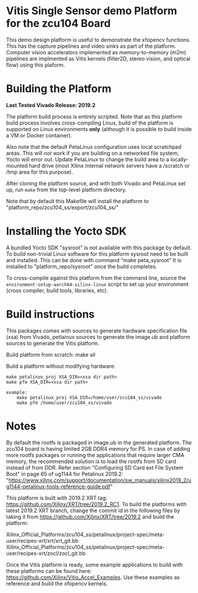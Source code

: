 # Vitis Single Sensor demo Platform for the zcu104 Board

This demo design platform is useful to demonstrate the xfopencv functions.
This has the capture pipelines and video sinks as part of the platform. Computer vision accelerators
implemented as memory-to-memory (m2m) pipelines are implmented as Vitis kernels (filter2D, stereo vision, and optical flow)
using this plaform.

# Building the Platform

**Last Tested Vivado Release: 2019.2**

The platform build process is entirely scripted. Note that as this platform
build process involves cross-compiling Linux, build of the platform is supported
on Linux environments **only** (although it is possible to build inside a VM or
Docker container).

Also note that the default PetaLinux configuration uses local scratchpad areas. This
will *not* work if you are building on a networked file system; Yocto will error out.
Update PetaLinux to change the build area to a locally-mounted hard drive (most
Xilinx internal network servers have a /scratch or /tmp area for this purpose).

After cloning the platform source, and with both Vivado and PetaLinux set up, run
`make` from the top-level platform directory.

Note that by default this Makefile will install the platform to "platform_repo/zcu104_ss/export/zcu104_ss/"

# Installing the Yocto SDK

A bundled Yocto SDK "sysroot" is not available with this package by default. To build
non-trivial Linux software for this platform sysroot need to be built and installed.
This can be done with command "make peta_sysroot"
It is installed to "platform_repo/sysroot" once the build completes.

To cross-compile against this platform from the command line, source the
`environment-setup-aarch64-xilinx-linux` script to set up your environment (cross
compiler, build tools, libraries, etc).

# Build instructions

This packages comes with sources to generate hardware specification file (xsa) from Vivado,
petlainux sources to generate the image.ub and platform sources to generate the Vitis platform.

Build platform from scratch:
	make all

Build a platform without modifying hardware:

	make petalinux_proj XSA_DIR=<xsa dir path>
	make pfm XSA_DIR=<xsa dir path>

	example:
		make petalinux_proj XSA_DIR=/home/user/zcu104_ss/vivado
		make pfm /home/user/zcu104_ss/vivado

# Notes

By default the rootfs is packaged in image.ub in the generated platform. The zcu104 board is having limited
2GB DDR4 memory for PS. In case of adding more rootfs packages or running the applications that require larger
CMA memory, the recommended solution is to load the rootfs from SD card instead of from DDR.
Refer section "Configuring SD Card ext File System Boot" in page 65 of ug1144 for Petalinux 2019.2:
"https://www.xilinx.com/support/documentation/sw_manuals/xilinx2019_2/ug1144-petalinux-tools-reference-guide.pdf"

This platform is built with 2019.2 XRT tag: https://github.com/Xilinx/XRT/tree/2019.2_RC1.
To build the platforms with latest 2019.2 XRT branch, change the commit id in the following files by taking it
from https://github.com/Xilinx/XRT/tree/2019.2 and build the platform:

Xilinx_Official_Platforms/zcu104_ss/petalinux/project-spec/meta-user/recipes-xrt/xrt/xrt_git.bb
Xilinx_Official_Platforms/zcu104_ss/petalinux/project-spec/meta-user/recipes-xrt/zocl/zocl_git.bb

Once the Vitis platform is ready, some example applications to build with these platforms can be found here:
https://github.com/Xilinx/Vitis_Accel_Examples. Use these examples as reference and build the xfopencv kernels.
